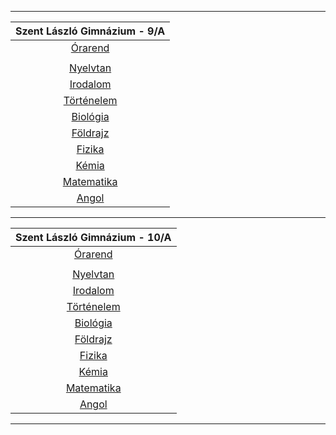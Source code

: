 
---

| Szent László Gimnázium - 9/A |
| :-: |
| [Órarend](.assets/contents/A9/orarend.md) |
|  |
| [Nyelvtan](.assets/contents/A9/nyelvtan.md) |
| [Irodalom](.assets/contents/A9/irodalom.md) |
| [Történelem](.assets/contents/A9/tortenelem.md) |
| [Biológia](.assets/contents/A9/biologia.md) |
| [Földrajz](.assets/contents/A9/foldrajz.md) |
| [Fizika](.assets/contents/A9/fizika.md) |
| [Kémia](.assets/contents/A9/kemia.md) |
| [Matematika](.assets/contents/A9/matematika.md) |
| [Angol](.assets/contents/A9/angol.md) |

---

| Szent László Gimnázium - 10/A |
| :-: |
| [Órarend](.assets/contents/A10/orarend.md) |
|  |
| [Nyelvtan](.assets/contents/A10/nyelvtan.md) |
| [Irodalom](.assets/contents/A10/irodalom.md) |
| [Történelem](.assets/contents/A10/tortenelem.md) |
| [Biológia](.assets/contents/A10/biologia.md) |
| [Földrajz](.assets/contents/A10/foldrajz.md) |
| [Fizika](.assets/contents/A10/fizika.md) |
| [Kémia](.assets/contents/A10/kemia.md) |
| [Matematika](.assets/contents/A10/matematika.md) |
| [Angol](.assets/contents/A10/angol.md) |

---